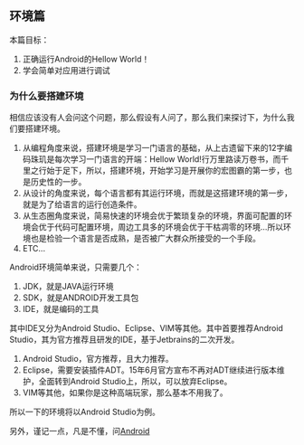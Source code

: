 ## 环境篇

本篇目标：
1. 正确运行Android的Hellow World！
2. 学会简单对应用进行调试

### 为什么要搭建环境
相信应该没有人会问这个问题，那么假设有人问了，那么我们来探讨下，为什么我们要搭建环境。

1. 从编程角度来说，搭建环境是学习一门语言的基础，从上古遗留下来的12字编码珠玑是每次学习一门语言的开端：Hellow World!行万里路读万卷书，而千里之行始于足下，所以，搭建环境，开始学习是开展你的宏图霸的第一步，也是历史性的一步。
2. 从设计的角度来说，每个语言都有其运行环境，而就是这搭建环境的第一步，就是为了给语言的运行创造条件。
3. 从生态圈角度来说，简易快速的环境会优于繁琐复杂的环境，界面可配置的环境会优于代码可配置环境，周边工具多的环境会优于干枯凋零的环境...所以环境也是检验一个语言是否成熟，是否被广大群众所接受的一个手段。
4. ETC...

Android环境简单来说，只需要几个：
1. JDK，就是JAVA运行环境
2. SDK，就是ANDROID开发工具包
3. IDE，就是编码的工具

其中IDE又分为Android Studio、Eclipse、VIM等其他。其中首要推荐Android Studio，其为官方推荐且研发的IDE，基于Jetbrains的二次开发。
1. Android Studio，官方推荐，且大力推荐。
2. Eclipse，需要安装插件ADT。15年6月官方宣布不再对ADT继续进行版本维护，全面转到Android Studio上，所以，可以放弃Eclipse。
3. VIM等其他，如果你是这种高端玩家，那么基本不用我了。

所以一下的环境将以Android Studio为例。

另外，谨记一点，凡是不懂，问[Android](https://developer.android.com)